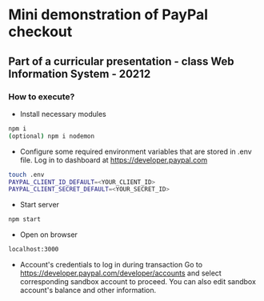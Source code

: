 # Mini demonstration of PayPal checkout
## Part of a curricular presentation - class Web Information System - 20212

### How to execute?

- Install necessary modules
```sh
npm i
(optional) npm i nodemon
```

- Configure some required environment variables that are stored in .env file. Log in to dashboard at https://developer.paypal.com
```sh
touch .env
PAYPAL_CLIENT_ID_DEFAULT=<YOUR_CLIENT_ID>
PAYPAL_CLIENT_SECRET_DEFAULT=<YOUR_SECRET_ID>
```

- Start server
```sh
npm start
```

- Open on browser
```sh
localhost:3000
```

- Account's credentials to log in during transaction
  Go to https://developer.paypal.com/developer/accounts and select corresponding sandbox account to proceed. You can also edit sandbox account's balance and other information.